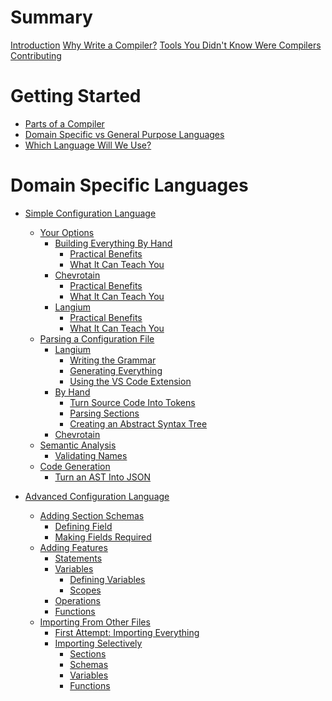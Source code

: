 # Summary

[Introduction](intro/intro.md)
[Why Write a Compiler?](intro/why-write-a-compiler.md)
[Tools You Didn't Know Were Compilers](intro/tools-you-didnt-know-were-compilers)
[Contributing](intro/contributing.md)

# Getting Started
- [Parts of a Compiler](getting-started/parts-of-a-compiler.md)
- [Domain Specific vs General Purpose Languages](getting-started/dsl-vs-gpl.md)
- [Which Language Will We Use?](getting-started/which-language-will-we-use.md)

# Domain Specific Languages
- [Simple Configuration Language](dsl/simple-config-lang.md)
  - [Your Options](dsl/simple-config-lang/options.md)
    - [Building Everything By Hand](dsl/simple-config-lang/options/by-hand.md)
      - [Practical Benefits](dsl/simple-config-lang/options/by-hand/benefits.md)
      - [What It Can Teach You](dsl/simple-config-lang/options/by-hand/to-learn.md)
    - [Chevrotain](dsl/simple-config-lang/options/chevrotain.md)
      - [Practical Benefits](dsl/simple-config-lang/options/chevrotain/benefits.md)
      - [What It Can Teach You](dsl/simple-config-lang/options/chevrotain/to-learn.md)
    - [Langium](dsl/simple-config-lang/options/langium.md)
      - [Practical Benefits](dsl/simple-config-lang/options/langium/benefits.md)
      - [What It Can Teach You](dsl/simple-config-lang/options/langium/to-learn.md)
  - [Parsing a Configuration File]()
    - [Langium]()
      - [Writing the Grammar]()
      - [Generating Everything]()
      - [Using the VS Code Extension]()
    - [By Hand]()
      - [Turn Source Code Into Tokens]()
      - [Parsing Sections]()
      - [Creating an Abstract Syntax Tree]()
    - [Chevrotain]()
  - [Semantic Analysis]()
    - [Validating Names]()
  - [Code Generation]()
    - [Turn an AST Into JSON]()

- [Advanced Configuration Language]()
  - [Adding Section Schemas]()
    - [Defining Field]()
    - [Making Fields Required]()
  - [Adding Features]()
    - [Statements]()
    - [Variables]()
      - [Defining Variables]()
      - [Scopes]()
    - [Operations]()
    - [Functions]()
  - [Importing From Other Files]()
    - [First Attempt: Importing Everything]()
    - [Importing Selectively]()
      - [Sections]()
      - [Schemas]()
      - [Variables]()
      - [Functions]()
